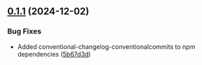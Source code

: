 ## [0.1.1](https://github.com/mathewpower/django-rename-table/compare/v0.1.0...v0.1.1) (2024-12-02)


### Bug Fixes

* Added conventional-changelog-conventionalcommits to npm dependencies ([5b67d3d](https://github.com/mathewpower/django-rename-table/commit/5b67d3d66bffa8d3dbd70e401004f6a4b6341543))
